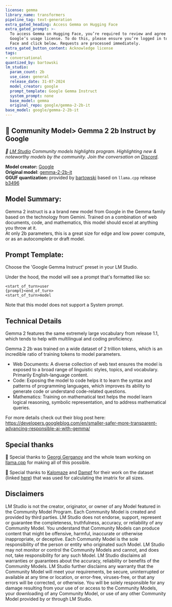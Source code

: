 ```yaml
---
license: gemma
library_name: transformers
pipeline_tag: text-generation
extra_gated_heading: Access Gemma on Hugging Face
extra_gated_prompt: >-
  To access Gemma on Hugging Face, you’re required to review and agree to
  Google’s usage license. To do this, please ensure you’re logged in to Hugging
  Face and click below. Requests are processed immediately.
extra_gated_button_content: Acknowledge license
tags:
- conversational
quantized_by: bartowski
lm_studio:
  param_count: 2b
  use_case: general
  release_date: 31-07-2024
  model_creator: google
  prompt_template: Google Gemma Instruct
  system_prompt: none
  base_model: gemma
  original_repo: google/gemma-2-2b-it
base_model: google/gemma-2-2b-it
---
```


## 💫 Community Model> Gemma 2 2b Instruct by Google

*👾 [LM Studio](https://lmstudio.ai) Community models highlights program. Highlighting new & noteworthy models by the community. Join the conversation on [Discord](https://discord.gg/aPQfnNkxGC)*.

**Model creator:** [Google](https://huggingface.co/google)<br>
**Original model**: [gemma-2-2b-it](https://huggingface.co/google/gemma-2-2b-it)<br>
**GGUF quantization:** provided by [bartowski](https://huggingface.co/bartowski) based on `llama.cpp` release [b3496](https://github.com/ggerganov/llama.cpp/releases/tag/b3496)<br>

## Model Summary:
Gemma 2 instruct is a a brand new model from Google in the Gemma family based on the technology from Gemini. Trained on a combination of web documents, code, and mathematics, this model should excel at anything you throw at it.<br>
At only 2b parameters, this is a great size for edge and low power compute, or as an autocomplete or draft model.

## Prompt Template:

Choose the 'Google Gemma Instruct' preset in your LM Studio. 

Under the hood, the model will see a prompt that's formatted like so:

```
<start_of_turn>user
{prompt}<end_of_turn>
<start_of_turn>model
```

Note that this model does not support a System prompt.

## Technical Details

Gemma 2 features the same extremely large vocabulary from release 1.1, which tends to help with multilingual and coding proficiency.

Gemma 2 2b was trained on a wide dataset of 2 trillion tokens, which is an incredible ratio of training tokens to model parameters.

- Web Documents: A diverse collection of web text ensures the model is exposed to a broad range of linguistic styles, topics, and vocabulary. Primarily English-language content.
- Code: Exposing the model to code helps it to learn the syntax and patterns of programming languages, which improves its ability to generate code or understand code-related questions.
- Mathematics: Training on mathematical text helps the model learn logical reasoning, symbolic representation, and to address mathematical queries.

For more details check out their blog post here: https://developers.googleblog.com/en/smaller-safer-more-transparent-advancing-responsible-ai-with-gemma/

## Special thanks

🙏 Special thanks to [Georgi Gerganov](https://github.com/ggerganov) and the whole team working on [llama.cpp](https://github.com/ggerganov/llama.cpp/) for making all of this possible.

🙏 Special thanks to [Kalomaze](https://github.com/kalomaze) and [Dampf](https://github.com/Dampfinchen) for their work on the dataset (linked [here](https://gist.github.com/bartowski1182/eb213dccb3571f863da82e99418f81e8)) that was used for calculating the imatrix for all sizes.

## Disclaimers

LM Studio is not the creator, originator, or owner of any Model featured in the Community Model Program. Each Community Model is created and provided by third parties. LM Studio does not endorse, support, represent or guarantee the completeness, truthfulness, accuracy, or reliability of any Community Model.  You understand that Community Models can produce content that might be offensive, harmful, inaccurate or otherwise inappropriate, or deceptive. Each Community Model is the sole responsibility of the person or entity who originated such Model. LM Studio may not monitor or control the Community Models and cannot, and does not, take responsibility for any such Model. LM Studio disclaims all warranties or guarantees about the accuracy, reliability or benefits of the Community Models.  LM Studio further disclaims any warranty that the Community Model will meet your requirements, be secure, uninterrupted or available at any time or location, or error-free, viruses-free, or that any errors will be corrected, or otherwise. You will be solely responsible for any damage resulting from your use of or access to the Community Models, your downloading of any Community Model, or use of any other Community Model provided by or through LM Studio.